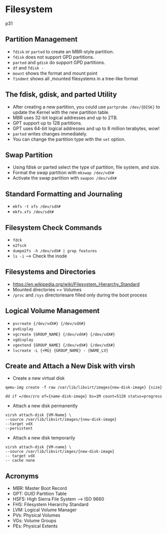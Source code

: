 # Filesystem

p31 

## Partition Management
- `fdisk` or `parted` to create an MBR-style partition.
- `fdisk` does not support GPD partitions.
- `parted` and `gdisk` do support GPD partitions. 
- `df` and `fdisk -` 
- `mount` shows the format and mount point
- `findmnt` shows all ,mounted filesystems in a tree-like format

## The fdisk, gdisk, and parted Utility
- After creating a new partition, you could use `partprobe /dev/{DISK}` to update the Kernel with the new partition table.
- MBR uses 32-bit logical addresses and up to 2TB.
- GPT support up to 128 partitions.
- GPT uses 64-bit logical addresses and up to 8 million terabytes, wow!
- `parted` writes changes immediately. 
- You can change the partition type with the `set` option.

## Swap Partition
- Using fdisk or parted select the type of partition, file system, and size.
- Format the swap partition with `mkswap /dev/vdX#`
- Activate the swap partition with `swapon /dev/vdX#`

## Standard Formatting and Journaling
- `mkfs -t xfs /dev/sdX#` 
- `mkfs.xfs /dev/sdX#`

## Filesystem Check Commands
- `fdck`
- `e2fsck`
- `dumpe2fs -h /dev/vdX# | grep features`
- `ls -i` --> Check the inode

## Filesystems and Directories
- https://en.wikipedia.org/wiki/Filesystem_Hierarchy_Standard
- Mounted directories  == Volumes
- `/proc` and `/sys` directoriesare filled only during the boot process

## Logical Volume Management
- `pvcreate {/dev/vdX#} {/dev/vdX#}`
- `pvdisplay`
- `vgcreate {GROUP_NAME} {/dev/vdX#} {/dev/vdX#}`
- `vgdisplay`
- `vgextend {GROUP_NAME} {/dev/vdX#} {/dev/vdX#}`
- `lvcreate -L {+MG} {GROUP_NAME} - {NAME_LV}`

## Create and Attach a New Disk with virsh

- Create a new virtual disk
```
qemu-img create -f raw /var/lib/libvirt/images{new-disk-image} {size}
```

```
dd if =/dev/zro of={name-disk-image} bs=1M count=5120 status=progress
```

- Attach a new disk permanently
```
virsh attach-disk {VM-Name} \
--source /var/lib/libvirt/images/{new-disk-image}
--target vdX
--persistent
```

- Attach a new disk temporarily
```
virsh attach-disk {VM-name} \
--source /var/lib/libvirt/imges/{new-disk-image}
-- target vdX
-- cache none
```

## Acronyms
- MBR: Master Boot Record
- GPT: GUID Partition Table
- HSFS: High Sierra File System --> ISO 9660
- FHS: Filesystem Hierarchy Standard
- LVM: Logical Volume Manager
- PVs: Physical Volumes
- VGs: Volume Groups
- PEs: Physical Extents
